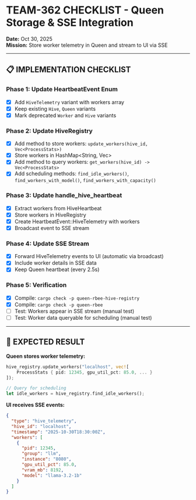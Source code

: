 # TEAM-362 CHECKLIST - Queen Storage & SSE Integration

**Date:** Oct 30, 2025  
**Mission:** Store worker telemetry in Queen and stream to UI via SSE

---

## 📋 **IMPLEMENTATION CHECKLIST**

### **Phase 1: Update HeartbeatEvent Enum**
- [x] Add `HiveTelemetry` variant with workers array
- [x] Keep existing `Hive`, `Queen` variants
- [x] Mark deprecated `Worker` and `Hive` variants

### **Phase 2: Update HiveRegistry**
- [x] Add method to store workers: `update_workers(hive_id, Vec<ProcessStats>)`
- [x] Store workers in HashMap<String, Vec<ProcessStats>>
- [x] Add method to query workers: `get_workers(hive_id) -> Vec<ProcessStats>`
- [x] Add scheduling methods: `find_idle_workers()`, `find_workers_with_model()`, `find_workers_with_capacity()`

### **Phase 3: Update handle_hive_heartbeat**
- [x] Extract workers from HiveHeartbeat
- [x] Store workers in HiveRegistry
- [x] Create HeartbeatEvent::HiveTelemetry with workers
- [x] Broadcast event to SSE stream

### **Phase 4: Update SSE Stream**
- [x] Forward HiveTelemetry events to UI (automatic via broadcast)
- [x] Include worker details in SSE data
- [x] Keep Queen heartbeat (every 2.5s)

### **Phase 5: Verification**
- [x] Compile: `cargo check -p queen-rbee-hive-registry`
- [x] Compile: `cargo check -p queen-rbee`
- [ ] Test: Workers appear in SSE stream (manual test)
- [ ] Test: Worker data queryable for scheduling (manual test)

---

## 🎯 **EXPECTED RESULT**

**Queen stores worker telemetry:**
```rust
hive_registry.update_workers("localhost", vec![
    ProcessStats { pid: 12345, gpu_util_pct: 85.0, ... }
]);

// Query for scheduling
let idle_workers = hive_registry.find_idle_workers();
```

**UI receives SSE events:**
```json
{
  "type": "hive_telemetry",
  "hive_id": "localhost",
  "timestamp": "2025-10-30T18:30:00Z",
  "workers": [
    {
      "pid": 12345,
      "group": "llm",
      "instance": "8080",
      "gpu_util_pct": 85.0,
      "vram_mb": 8192,
      "model": "llama-3.2-1b"
    }
  ]
}
```
